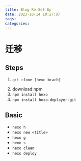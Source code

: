 ```yaml
---
title: Blog Re-Set-Up
date: 2023-10-14 10:27:07
tags:
categories:
---
```


# 迁移

## Steps
1. `git clone [hexo brach]`
<!--more-->
2. download npm
3. `npm install hexo`
4. `npm install hexo-deployer-git`

## Basic
- `hexo h`
- `hexo new <title>`
- `hexo g`
- `hexo s`
- `hexo clean`
- `hexo deploy`
